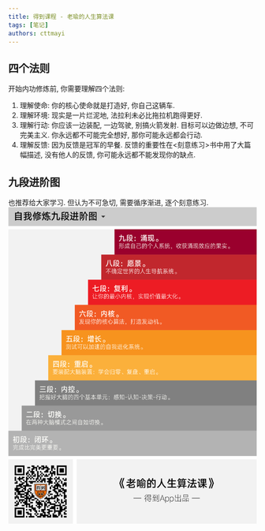```yaml
---
title: 得到课程 - 老瑜的人生算法课
tags: [笔记]
authors: cttmayi
---
```


## 四个法则
开始内功修炼前, 你需要理解四个法则:

1. 理解使命: 你的核心使命就是打造好, 你自己这辆车.
1. 理解环境: 现实是一片烂泥地, 法拉利未必比拖拉机跑得更好.
1. 理解行动: 你应该一边装配, 一边驾驶, 别搞火箭发射.
目标可以边做边想, 不可完美主义. 你永远都不可能完全想好, 那你可能永远都会行动.
1. 理解反馈: 因为反馈是冠军的早餐.
反馈的重要性在\<刻意练习\>书中用了大篇幅描述, 没有他人的反馈, 你可能永远都不能发现你的缺点.

## 九段进阶图 
也推荐给大家学习. 但认为不可急切, 需要循序渐进, 逐个刻意练习.
![image](./image-c2d6fb16.png)